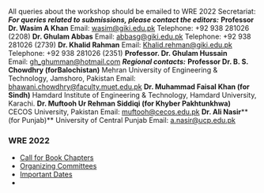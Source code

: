 All queries about the workshop should be emailed to WRE 2022 Secretariat: 
**_For queries related to submissions, please contact the editors:_**
**Professor Dr. Wasim A Khan**
Email: wasim@giki.edu.pk
Telephone: +92 938 281026 (2208)
**Dr. Ghulam Abbas**
Email: abbasg@giki.edu.pk
Telephone: +92 938 281026 (2739)
**Dr. Khalid Rahman**
Email: Khalid.rehman@giki.edu.pk
Telephone: +92 938 281026 (2351)
**Professor. Dr. Ghulam Hussain**  
Email: gh_ghumman@hotmail.com
**_Regional contacts:_**
**Professor Dr. B. S. Chowdhry (for****Balochistan****)**
Mehran University of Engineering & Technology, Jamshoro, Pakistan
Email: bhawani.chowdhry@faculty.muet.edu.pk
**Dr. Muhammad Faisal Khan (for Sindh)**
Hamdard Institute of Engineering & Technology, Hamdard University, Karachi.
**Dr. Muftooh Ur Rehman Siddiqi (for Khyber Pakhtunkhwa)**  
CECOS University, Pakistan
Email: muftooh@cecos.edu.pk
**Dr. Ali Nasir****(for Punjab)**
University of Central Punjab
Email: a.nasir@ucp.edu.pk
### WRE 2022
  * [Call for Book Chapters](https://giki.edu.pk/rd/rd-fcs/wre2022/callforbookchapters)
  * [Organizing Committees](https://giki.edu.pk/rd/rd-fcs/wre2022/organizing-committees-2/)
  * [Important Dates](https://giki.edu.pk/rd/rd-fcs/wre2022/important-dates/)
  * [](https://giki.edu.pk/rd/rd-fcs/wre2022/contact-us/)


